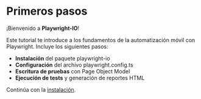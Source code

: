 # Primeros pasos

¡Bienvenido a **Playwright-IO**!

Este tutorial te introduce a los fundamentos de la automatización móvil con Playwright. Incluye los siguientes pasos:

- **Instalación** del paquete playwright-io
- **Configuración** del archivo playwright.config.ts
- **Escritura de pruebas** con Page Object Model
- **Ejecución de tests** y generación de reportes HTML

Continúa con la [instalación](es/getting-started/installation.md).

